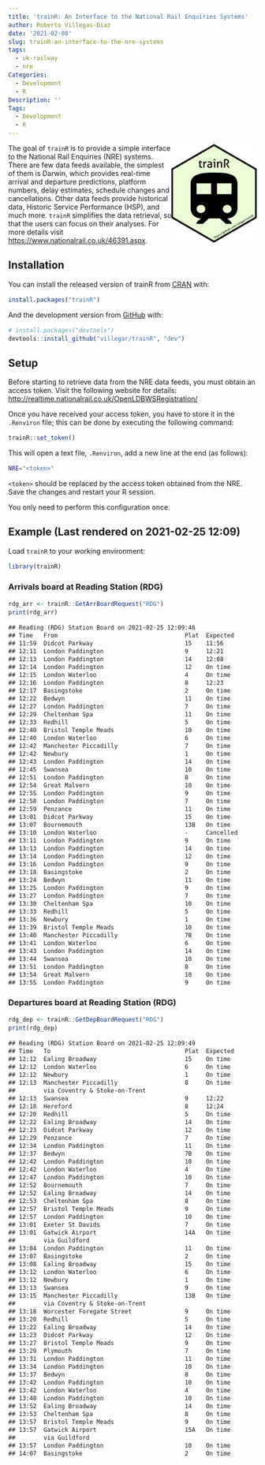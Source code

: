 ```yaml
---
title: 'trainR: An Interface to the National Rail Enquiries Systems'
author: Roberto Villegas-Diaz
date: '2021-02-08'
slug: trainR-an-interface-to-the-nre-systems
tags:
  - uk-railway
  - nre
Categories:
  - Development
  - R
Description: ''
Tags:
  - Development
  - R
---
```


<img src="https://raw.githubusercontent.com/villegar/trainR/main/inst/images/logo.png" alt="logo" align="right" height=200px/>

The goal of `trainR` is to provide a simple interface to the 
National Rail Enquiries (NRE) systems. There are few data feeds 
available, the simplest of them is Darwin, which provides real-time 
arrival and departure predictions, platform numbers, delay estimates, 
schedule changes and cancellations. Other data feeds provide historical 
data, Historic Service Performance (HSP), and much more. `trainR` 
simplifies the data retrieval, so that the users can focus on their 
analyses. For more details visit 
https://www.nationalrail.co.uk/46391.aspx.

## Installation

You can install the released version of trainR from [CRAN](https://CRAN.R-project.org) with:

``` r
install.packages("trainR")
```

And the development version from [GitHub](https://github.com/) with:

``` r
# install.packages("devtools")
devtools::install_github("villegar/trainR", "dev")
```

## Setup
Before starting to retrieve data from the NRE data feeds, you must obtain an access token. 
Visit the following website for details: http://realtime.nationalrail.co.uk/OpenLDBWSRegistration/

Once you have received your access token, you have to store it in the `.Renviron` file; this can be 
done by executing the following command:


```r
trainR::set_token()
```

This will open a text file, `.Renviron`, add a new line at the end (as follows):

```bash
NRE="<token>"
```

`<token>` should be replaced by the access token obtained from the NRE. Save the changes and restart 
your R session.

You only need to perform this configuration once.

## Example (Last rendered on 2021-02-25 12:09)

Load `trainR` to your working environment:

```r
library(trainR)
```

### Arrivals board at Reading Station (RDG)


```r
rdg_arr <- trainR::GetArrBoardRequest("RDG")
print(rdg_arr)
```

```
## Reading (RDG) Station Board on 2021-02-25 12:09:46
## Time   From                                    Plat  Expected
## 11:59  Didcot Parkway                          15    11:56
## 12:11  London Paddington                       9     12:21
## 12:13  London Paddington                       14    12:08
## 12:14  London Paddington                       12    On time
## 12:15  London Waterloo                         4     On time
## 12:16  London Paddington                       8     12:23
## 12:17  Basingstoke                             2     On time
## 12:22  Bedwyn                                  11    On time
## 12:27  London Paddington                       7     On time
## 12:29  Cheltenham Spa                          11    On time
## 12:33  Redhill                                 5     On time
## 12:40  Bristol Temple Meads                    10    On time
## 12:40  London Waterloo                         6     On time
## 12:42  Manchester Piccadilly                   7     On time
## 12:42  Newbury                                 1     On time
## 12:43  London Paddington                       14    On time
## 12:45  Swansea                                 10    On time
## 12:51  London Paddington                       8     On time
## 12:54  Great Malvern                           10    On time
## 12:55  London Paddington                       9     On time
## 12:58  London Paddington                       7     On time
## 12:59  Penzance                                11    On time
## 13:01  Didcot Parkway                          15    On time
## 13:07  Bournemouth                             13B   On time
## 13:10  London Waterloo                         -     Cancelled
## 13:11  London Paddington                       9     On time
## 13:13  London Paddington                       14    On time
## 13:14  London Paddington                       12    On time
## 13:16  London Paddington                       9     On time
## 13:18  Basingstoke                             2     On time
## 13:24  Bedwyn                                  11    On time
## 13:25  London Paddington                       9     On time
## 13:27  London Paddington                       7     On time
## 13:30  Cheltenham Spa                          10    On time
## 13:33  Redhill                                 5     On time
## 13:36  Newbury                                 1     On time
## 13:39  Bristol Temple Meads                    10    On time
## 13:40  Manchester Piccadilly                   7B    On time
## 13:41  London Waterloo                         6     On time
## 13:43  London Paddington                       14    On time
## 13:44  Swansea                                 10    On time
## 13:51  London Paddington                       8     On time
## 13:54  Great Malvern                           10    On time
## 13:55  London Paddington                       9     On time
```

### Departures board at Reading Station (RDG)


```r
rdg_dep <- trainR::GetDepBoardRequest("RDG")
print(rdg_dep)
```

```
## Reading (RDG) Station Board on 2021-02-25 12:09:49
## Time   To                                      Plat  Expected
## 12:12  Ealing Broadway                         15    On time
## 12:12  London Waterloo                         6     On time
## 12:12  Newbury                                 1     On time
## 12:13  Manchester Piccadilly                   8     On time
##        via Coventry & Stoke-on-Trent           
## 12:13  Swansea                                 9     12:22
## 12:18  Hereford                                8     12:24
## 12:20  Redhill                                 5     On time
## 12:22  Ealing Broadway                         14    On time
## 12:23  Didcot Parkway                          12    On time
## 12:29  Penzance                                7     On time
## 12:34  London Paddington                       11    On time
## 12:37  Bedwyn                                  7B    On time
## 12:42  London Paddington                       10    On time
## 12:42  London Waterloo                         4     On time
## 12:47  London Paddington                       10    On time
## 12:52  Bournemouth                             7     On time
## 12:52  Ealing Broadway                         14    On time
## 12:53  Cheltenham Spa                          8     On time
## 12:57  Bristol Temple Meads                    9     On time
## 12:57  London Paddington                       10    On time
## 13:01  Exeter St Davids                        7     On time
## 13:01  Gatwick Airport                         14A   On time
##        via Guildford                           
## 13:04  London Paddington                       11    On time
## 13:07  Basingstoke                             2     On time
## 13:08  Ealing Broadway                         15    On time
## 13:12  London Waterloo                         6     On time
## 13:12  Newbury                                 1     On time
## 13:13  Swansea                                 9     On time
## 13:15  Manchester Piccadilly                   13B   On time
##        via Coventry & Stoke-on-Trent           
## 13:18  Worcester Foregate Street               9     On time
## 13:20  Redhill                                 5     On time
## 13:22  Ealing Broadway                         14    On time
## 13:23  Didcot Parkway                          12    On time
## 13:27  Bristol Temple Meads                    9     On time
## 13:29  Plymouth                                7     On time
## 13:31  London Paddington                       11    On time
## 13:34  London Paddington                       10    On time
## 13:37  Bedwyn                                  8     On time
## 13:42  London Paddington                       10    On time
## 13:42  London Waterloo                         4     On time
## 13:48  London Paddington                       10    On time
## 13:52  Ealing Broadway                         14    On time
## 13:53  Cheltenham Spa                          8     On time
## 13:57  Bristol Temple Meads                    9     On time
## 13:57  Gatwick Airport                         15A   On time
##        via Guildford                           
## 13:57  London Paddington                       10    On time
## 14:07  Basingstoke                             2     On time
```

